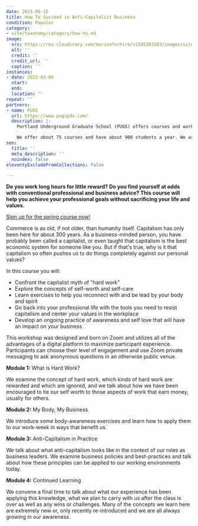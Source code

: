 ```yaml
---
date: 2021-06-15
title: How To Succeed in Anti-Capitalist Business
condition: Popular
category:
- site/taxonomy/category/how-to.md
image:
  src: https://res.cloudinary.com/marinaforhire/v1595303503/images/site/marina-two-tone-wall.jpg
  alt: ''
  credit: ''
  credit_url: ''
  caption: ''
instances:
- date: 2022-03-04
  start: 
  end: 
  location: ''
repeat: ''
partners:
- name: PUGS
  url: https://www.pugspdx.com/
  description: |-
    Portland Underground Graduate School (PUGS) offers courses and workshops that facilitate your becoming who you want to be. Taught by local experts, they are filled with smart, interesting, and motivated Portlanders. We believe that a quality education is key to personal and societal transformation.

    We offer about 75 courses and have about 900 students a year. We are not part of the restrictive, bureaucratic, and expensive university “educational-industrial complex.” No degrees or certificates. No university credit. And proudly so. As a matter of social justice, our mission is to allow everyone a chance to keeping learning debt-free through our Radical Pricing Policy. Hope to see you in class!
seo:
  title: ''
  meta_description: ''
  noindex: false
eleventyExcludeFromCollections: false

---
```

**Do you work long hours for little reward? Do you find yourself at odds with conventional professional and business advice? This course will help you achieve your professional goals without sacrificing your life and values.**

[Sign up for the spring course now!](https://www.pugspdx.com/2022/anti-capitalist-business-march-2022)

Commerce is as old, if not older, than humanity itself. Capitalism has only been here for about 300 years. As a business-minded person, you have probably been called a capitalist, or even taught that capitalism is the best economic system for someone like you. But if that's true, why is it that capitalism so often pushes us to do things completely against our personal values?

In this course you will:

* Confront the capitalist myth of "hard work"
* Explore the concepts of self-worth and self-care
* Learn exercises to help you reconnect with and be lead by your body and spirit
* Go back into your professional life with the tools you need to resist capitalism and center your values in the workplace
* Develop an ongoing practice of awareness and self love that will have an impact on your business

This workshop was designed and born on Zoom and utilizes all of the advantages of a digital platform to maximize participant experience. Participants can choose their level of engagement and use Zoom private messaging to ask anonymous questions in an otherwise public venue.

**Module 1:** What is Hard Work?

We examine the concept of hard work, which kinds of hard work are rewarded and which are ignored, and we talk about how we have been encouraged to tie our self worth to those aspects of work that earn money, usually for others.

**Module 2:** My Body, My Business

We introduce some body-awareness exercises and learn how to apply them to our work-week in ways that benefit us.

**Module 3:** Anti-Capitalism in Practice

We talk about what anti-capitalism looks like in the context of our roles as business leaders. We examine business policies and best-practices and talk about how these principles can be applied to our working environments today.

**Module 4:** Continued Learning

We convene a final time to talk about what our experience has been applying this knowledge, what we plan to carry with us after the class is over as well as any wins or challenges. Many of the concepts we learn here are extremely new or, only recently re-introduced and we are all always growing in our awareness.
